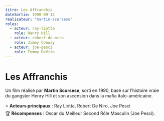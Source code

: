 ```yaml
---
titre: Les Affranchis
dateSortie: 1990-09-12
realisateur: "martin-scorsese"
roles:
  - acteur: ray-liotta
    role: Henry Hill
  - acteur: robert-de-niro
    role: Jimmy Conway
  - acteur: joe-pesci
    role: Tommy DeVito
---
```


# Les Affranchis

Un film réalisé par **Martin Scorsese**, sorti en 1990, basé sur l’histoire vraie du gangster Henry Hill et son ascension dans la mafia italo-américaine.

⭐ **Acteurs principaux** : Ray Liotta, Robert De Niro, Joe Pesci  
🏆 **Récompenses** : Oscar du Meilleur Second Rôle Masculin (Joe Pesci).
